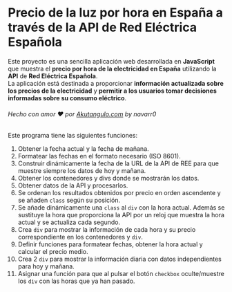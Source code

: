 # Precio de la luz por hora en España a través de la API de Red Eléctrica Española
Este proyecto es una sencilla aplicación web desarrollada en __JavaScript__ que muestra el **precio por hora de la electricidad en España** utilizando la __API__ de **Red Eléctrica Española**.  <br>
La aplicación está destinada a proporcionar **información actualizada sobre los precios de la electricidad** y **permitir a los usuarios tomar decisiones informadas sobre su consumo eléctrico**.  <br>
###### Hecho con amor :heart: por [Akutangulo.com](http://akutangulo.com/ "Akutangulo.com") by navarr0  
  
  Este programa tiene las siguientes funciones:  
 
  1. Obtener la fecha actual y la fecha de mañana.  
  2. Formatear las fechas en el formato necesario (ISO 8601).  
  3. Construir dinámicamente la fecha de la URL de la API de REE para que muestre siempre los datos de hoy y mañana.  
  4. Obtener los contenedores y divs donde se mostrarán los datos.  
  5. Obtener datos de la API y procesarlos.  
  6. Se ordenan los resultados obtenidos por precio en orden ascendente y se añaden ```class``` según su posición.  
  7. Se añade dinámicamente una ```class``` al ```div``` con la hora actual. Además se sustituye la hora que proporciona la API por un reloj que muestra la hora actual y se actualiza cada segundo.  
  8. Crea ```div``` para mostrar la información de cada hora y su precio correspondiente en los contenedores y ```div```.  
  9. Definir funciones para formatear fechas, obtener la hora actual y calcular el precio medio.  
  10. Crea 2 ```div``` para mostrar la información diaria con datos independientes para hoy y mañana.  
  11. Asignar una función para que al pulsar el botón ```checkbox``` oculte/muestre los ```div``` con las horas que ya han pasado.  

